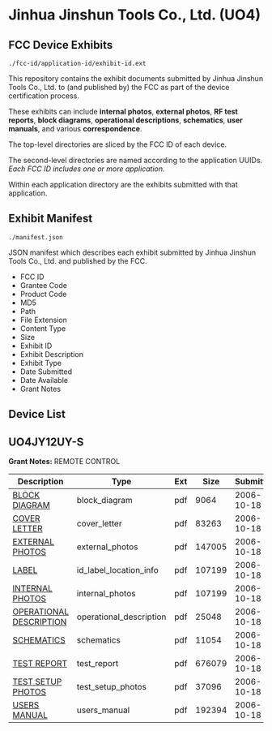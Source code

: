 # Jinhua Jinshun Tools Co., Ltd. (UO4)
## FCC Device Exhibits

```
./fcc-id/application-id/exhibit-id.ext
```

This repository contains the exhibit documents submitted by Jinhua Jinshun Tools Co., Ltd. to (and published by) the FCC as part of the device certification process.

These exhibits can include **internal photos**, **external photos**, **RF test reports**, **block diagrams**, **operational descriptions**, **schematics**, **user manuals**, and various **correspondence**.

The top-level directories are sliced by the FCC ID of each device.

The second-level directories are named according to the application UUIDs. *Each FCC ID includes one or more application.*

Within each application directory are the exhibits submitted with that application. 

## Exhibit Manifest

```
./manifest.json
```

JSON manifest which describes each exhibit submitted by Jinhua Jinshun Tools Co., Ltd. and published by the FCC.

- FCC ID
- Grantee Code
- Product Code
- MD5
- Path
- File Extension
- Content Type
- Size
- Exhibit ID
- Exhibit Description
- Exhibit Type
- Date Submitted
- Date Available
- Grant Notes

## Device List
## UO4JY12UY-S
**Grant Notes:** REMOTE CONTROL

| Description | Type | Ext | Size | Submitted | Available |
| ----------- | ---- | --- | ---- | --------- | --------- |
| [BLOCK DIAGRAM](UO4JY12UY-S/4bad2924b34730b199d9cbe7b14e8768/717200.pdf) | block_diagram | pdf | 9064 | 2006-10-18 | 2006-10-18 |
| [COVER LETTER](UO4JY12UY-S/4bad2924b34730b199d9cbe7b14e8768/717198.pdf) | cover_letter | pdf | 83263 | 2006-10-18 | 2006-10-18 |
| [EXTERNAL PHOTOS](UO4JY12UY-S/4bad2924b34730b199d9cbe7b14e8768/717201.pdf) | external_photos | pdf | 147005 | 2006-10-18 | 2006-10-18 |
| [LABEL](UO4JY12UY-S/4bad2924b34730b199d9cbe7b14e8768/717202.pdf) | id_label_location_info | pdf | 107199 | 2006-10-18 | 2006-10-18 |
| [INTERNAL PHOTOS](UO4JY12UY-S/4bad2924b34730b199d9cbe7b14e8768/717202.pdf) | internal_photos | pdf | 107199 | 2006-10-18 | 2006-10-18 |
| [OPERATIONAL DESCRIPTION](UO4JY12UY-S/4bad2924b34730b199d9cbe7b14e8768/717204.pdf) | operational_description | pdf | 25048 | 2006-10-18 | 2006-10-18 |
| [SCHEMATICS](UO4JY12UY-S/4bad2924b34730b199d9cbe7b14e8768/717197.pdf) | schematics | pdf | 11054 | 2006-10-18 | 2006-10-18 |
| [TEST REPORT](UO4JY12UY-S/4bad2924b34730b199d9cbe7b14e8768/717205.pdf) | test_report | pdf | 676079 | 2006-10-18 | 2006-10-18 |
| [TEST SETUP PHOTOS](UO4JY12UY-S/4bad2924b34730b199d9cbe7b14e8768/717206.pdf) | test_setup_photos | pdf | 37096 | 2006-10-18 | 2006-10-18 |
| [USERS MANUAL](UO4JY12UY-S/4bad2924b34730b199d9cbe7b14e8768/717199.pdf) | users_manual | pdf | 192394 | 2006-10-18 | 2006-10-18 |
